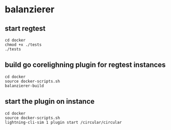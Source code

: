 # balanzierer

## start regtest
```console
cd docker
chmod +x ./tests
./tests
```

## build go corelighning plugin for regtest instances
```console
cd docker
source docker-scripts.sh
balanzierer-build
```

## start the plugin on instance
```console
cd docker
source docker-scripts.sh
lightning-cli-sim 1 plugin start /circular/circular
```
